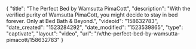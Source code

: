 {
    "title": "The Perfect Bed by Wamsutta PimaCott",
    "description": "With the verified purity of Wamsutta PimaCott, you might decide to stay in bed forever. Only at Bed Bath & Beyond.",
    "videoid": "158632783",
    "date_created": "1523284292",
    "date_modified": "1523539865",
    "type": "captivate",
    "layout": "video",
    "url": "\/v\/the-perfect-bed-by-wamsutta-pimacott\/158632783"
}